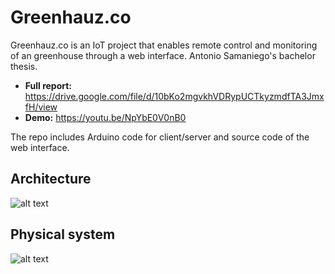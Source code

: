 # Greenhauz.co
Greenhauz.co is an IoT project that enables remote control and monitoring of an greenhouse through a web interface. Antonio Samaniego's bachelor thesis.

- **Full report:** https://drive.google.com/file/d/10bKo2mgvkhVDRypUCTkyzmdfTA3JmxfH/view 
- **Demo:** https://youtu.be/NpYbE0V0nB0

The repo includes Arduino code for client/server and source code of the web interface.

## Architecture
![alt text](https://i.ibb.co/vLPgy4V/arch-sys.png)


## Physical system
![alt text](https://i.ibb.co/tXSrpQB/general.jpg)

